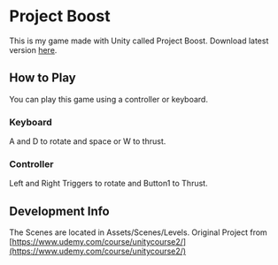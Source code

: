 # Project Boost

This is my game made with Unity called Project Boost. Download latest version [here](https://github.com/arbusam/3_Project_Boost/releases).

## How to Play

You can play this game using a controller or keyboard.

### Keyboard
A and D to rotate and space or W to thrust.

### Controller
Left and Right Triggers to rotate and Button1 to Thrust.

## Development Info
The Scenes are located in Assets/Scenes/Levels.
Original Project from [https://www.udemy.com/course/unitycourse2/](https://www.udemy.com/course/unitycourse2/)
